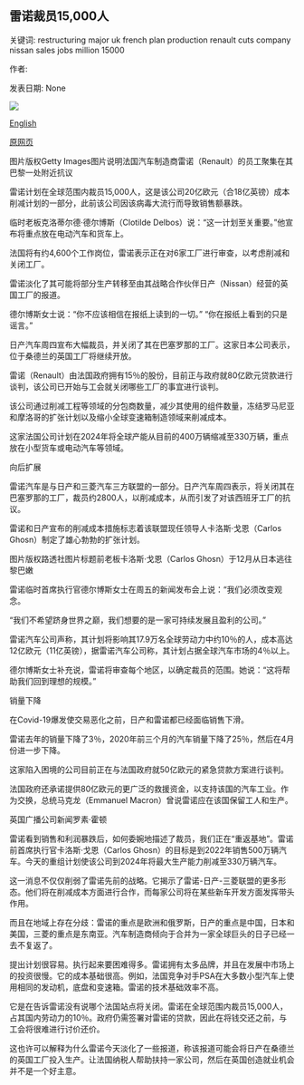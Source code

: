 ## 雷诺裁员15,000人

关键词: restructuring major uk french plan production renault cuts company nissan sales jobs million 15000

作者: 

发表日期: None

![](https://ichef.bbci.co.uk/news/1024/branded_news/884E/production/_112549843_gettyimages-1216040704-1.jpg)

[English](Renault%20cuts%2015%2C000%20jobs%20in%20major%20restructuring.md)

[原网页](https://www.bbc.com/news/business-52845849)

图片版权Getty Images图片说明法国汽车制造商雷诺（Renault）的员工聚集在其巴黎一处附近抗议

雷诺计划在全球范围内裁员15,000人，这是该公司20亿欧元（合18亿英镑）成本削减计划的一部分，此前该公司因该病毒大流行而导致销售额暴跌。

临时老板克洛蒂尔德·德尔博斯（Clotilde Delbos）说：“这一计划至关重要。”他宣布将重点放在电动汽车和货车上。

法国将有约4,600个工作岗位，雷诺表示正在对6家工厂进行审查，以考虑削减和关闭工厂。

雷诺淡化了其可能将部分生产转移至由其战略合作伙伴日产（Nissan）经营的英国工厂的报道。

德尔博斯女士说：“你不应该相信在报纸上读到的一切。” “你在报纸上看到的只是谣言。”

日产汽车周四宣布大幅裁员，并关闭了其在巴塞罗那的工厂。这家日本公司表示，位于桑德兰的英国工厂将继续开放。

雷诺（Renault）由法国政府拥有15％的股份，目前正与政府就80亿欧元贷款进行谈判，该公司已开始与工会就关闭哪些工厂的事宜进行谈判。

该公司通过削减工程等领域的分包商数量，减少其使用的组件数量，冻结罗马尼亚和摩洛哥的扩张计划以及缩小全球变速箱制造领域来削减成本。

这家法国公司计划在2024年将全球产能从目前的400万辆缩减至330万辆，重点放在小型货车或电动汽车等领域。

向后扩展

雷诺汽车是与日产和三菱汽车三方联盟的一部分。日产汽车周四表示，将关闭其在巴塞罗那的工厂，裁员约2800人，以削减成本，从而引发了对该西班牙工厂的抗议。

雷诺和日产宣布的削减成本措施标志着该联盟现任领导人卡洛斯·戈恩（Carlos Ghosn）制定了雄心勃勃的扩张计划。

图片版权路透社图片标题前老板卡洛斯·戈恩（Carlos Ghosn）于12月从日本逃往黎巴嫩

雷诺临时首席执行官德尔博斯女士在周五的新闻发布会上说：“我们必须改变观念。

“我们不希望跻身世界之巅，我们想要的是一家可持续发展且盈利的公司。”

雷诺汽车公司声称，其计划将影响其17.9万名全球劳动力中约10％的人，成本高达12亿欧元（11亿英镑），据雷诺汽车公司称，其计划占据全球汽车市场的4％以上。

德尔博斯女士补充说，雷诺将审查每个地区，以确定裁员的范围。她说：“这将帮助我们回到理想的规模。”

销量下降

在Covid-19爆发使交易恶化之前，日产和雷诺都已经面临销售下滑。

雷诺去年的销量下降了3％，2020年前三个月的汽车销量下降了25％，然后在4月份进一步下降。

这家陷入困境的公司目前正在与法国政府就50亿欧元的紧急贷款方案进行谈判。

法国政府还承诺提供80亿欧元的更广泛的救援资金，以支持该国的汽车工业。作为交换，总统马克龙（Emmanuel Macron）曾说雷诺应在该国保留工人和生产。

英国广播公司新闻罗素·霍顿

雷诺看到销售和利润暴跌后，如何委婉地描述了裁员，我们正在“重返基地”。雷诺前首席执行官卡洛斯·戈恩（Carlos Ghosn）的目标是到2022年销售500万辆汽车。今天的重组计划使该公司到2024年将最大生产能力削减至330万辆汽车。

这一消息不仅仅削弱了雷诺先前的战略。它揭示了雷诺-日产-三菱联盟的更多形态。他们将在削减成本方面进行合作，而每家公司将在某些新车开发方面发挥带头作用。

而且在地域上存在分歧：雷诺的重点是欧洲和俄罗斯，日产的重点是中国，日本和美国，三菱的重点是东南亚。汽车制造商倾向于合并为一家全球巨头的日子已经一去不复返了。

提出计划很容易。执行起来要困难得多。雷诺拥有太多品牌，并且在发展中市场上的投资很慢。它的成本基础很高。例如，法国竞争对手PSA在大多数小型汽车上使用相同的发动机，底盘和变速箱。雷诺的技术基础效率不高。

它是在告诉雷诺没有说哪个法国站点将关闭。雷诺在全球范围内裁员15,000人，占其国内劳动力的10％。政府仍需签署对雷诺的贷款，因此在将钱交还之前，与工会将很难进行讨价还价。

这也许可以解释为什么雷诺今天淡化了一些报道，称该报道可能会将日产在桑德兰的英国工厂投入生产。让法国纳税人帮助扶持一家公司，然后在英国创造就业机会并不是一个好主意。